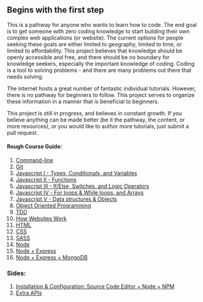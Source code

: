 ## Begins with the first step


This is a pathway for anyone who wants to learn how to code. The end goal is to get someone with zero coding knowledge to start building their own complex web applications (or website). The current options for people seeking these goals are either limited to geography, limited to time, or limited to affordability. This project believes that knowledge should be openly accessible and free, and there should be no boundary for knowledge seekers, especially the important knowledge of coding. Coding is a tool to solving problems - and there are many problems out there that needs solving.

The internet hosts a great number of fantastic individual tutorials. However, there is no pathway for beginners to follow. This project serves to organize these information in a manner that is beneficial to beginners.

This project is still in progress, and believes in constant growth. If you believe anything can be made better (be it the pathway, the content, or more resources), or you would like to author more tutorials, just submit a pull request.

#### Rough Course Guide:

1. [Command-line](command-line.md)
2. [Git](git.md)
3. [Javascript I - Types, Conditionals, and Variables](javascript-one.md)
4. [Javascript II - Functions](javascript-two.md)
5. [Javascript III - If/Else, Switches, and Logic Operators](javascript-three.md)
6. [Javascript IV -  For loops & While loops, and Arrays](javascript-four.md)
7. [Javascript V - Data structures & Objects](javascript-five.md)
8. [Object Oriented Programming](object-oriented-programming.md)
9. [TDD](tdd.md)
10. [How Websites Work](how-websites-work.md)
11. [HTML](html.md)
12. [CSS](css.md)
13. [SASS](sass.md)
14. [Node](node.md)
15. [Node + Express](node-express.md)
16. [Node + Express + MongoDB](node-express-mongodb.md)


### Sides:
1. [Installation & Configuration: Source Code Editor + Node + NPM](source-code-editor.md)
2. [Extra APIs](extra-apis.md)
